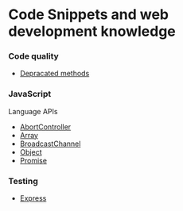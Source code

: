 # Code Snippets and web development knowledge

### Code quality

- [Depracated methods]()

### JavaScript

Language APIs

- [AbortController](javascript/abort-controller.md)
- [Array](javascript/array.md)
- [BroadcastChannel](javascript/broadcast-channel.md)
- [Object](javascript/object.md)
- [Promise](javascript/promise.md)


### Testing

- [Express](testing/express.md)
